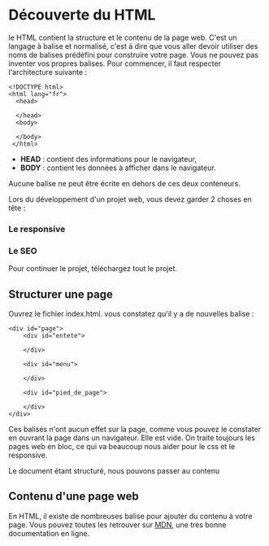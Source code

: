 # Découverte du HTML
le HTML contient la structure et le contenu de la page web. C'est un langage à balise et normalisé, c'est à dire que vous aller devoir utiliser des noms de balises prédéfini pour construire votre page. Vous ne pouvez pas inventer vos propres balises. Pour commencer, il faut respecter l'architecture suivante :

    <!DOCTYPE html>
    <html lang="fr">
      <head>
      
      </head>
      <body>
      
      </body>
     </html>

* __HEAD__ : contient des informations pour le navigateur,
* __BODY__ : contient les données à afficher dans le navigateur.

Aucune balise ne peut être écrite en dehors de ces deux conteneurs.

Lors du développement d'un projet web, vous devez garder 2 choses en tête :

### Le responsive

### Le SEO

Pour continuer le projet, téléchargez tout le projet.

## Structurer une page
Ouvrez le fichier index.html. vous constatez qu'il y a de nouvelles balise :
    
    <div id="page">
        <div id="entete">

        </div>

        <div id="menu">

        </div>

        <div id="pied_de_page">

        </div>
    </div>
    
Ces balises n'ont aucun effet sur la page, comme vous pouvez le constater en ouvrant la page dans un navigateur. Elle est vide. On traite toujours les pages web en bloc, ce qui va beaucoup nous aider pour le css et le responsive.

Le document étant structuré, nous pouvons passer au contenu

## Contenu d'une page web
En HTML, il existe de nombreuses balise pour ajouter du contenu à votre page.
Vous pouvez toutes les retrouver sur [MDN](https://developer.mozilla.org/fr/docs/Web/HTML), une très bonne documentation en ligne.
